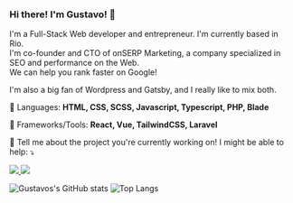 ### Hi there! I'm Gustavo! 🤙

I'm a Full-Stack Web developer and entrepreneur. I'm currently based in Rio. <br/>
I'm co-founder and CTO of onSERP Marketing, a company specialized in SEO and performance on the Web.<br/>
We can help you rank faster on Google!<br/>

I'm also a big fan of Wordpress and Gatsby, and I really like to mix both.

<p align = "left">
  🤖 Languages: <strong> HTML, CSS, SCSS, Javascript, Typescript, PHP, Blade </strong>
</p>


<p align = "left">
 💼 Frameworks/Tools: <strong> React, Vue, TailwindCSS, Laravel </strong>
</p>

<p align = "left">
  💌 Tell me about the project you're currently working on! I might be able to help: ⤵️
</p>

<p align = "left">
  <a href="mailto:gustavo@onserp.com.br" alt="Gmail">
  <img src = "https://img.shields.io/badge/-Gmail-FF0000?style=flat-square&labelColor=FF0000&logo=gmail&logoColor=white&link=mailto:gustavo@onserp.com.br" /> </a>

  <a href="https://instagram.com/gus.andradr" alt="Instagram">
  <img src = "https://img.shields.io/badge/-Instagram-DF0174?style=flat-square&labelColor=DF0174&logo=instagram&logoColor=white&link=https://instagram.com/gus.andradr" /> </a>
</p>

![Gustavos's GitHub stats](https://github-readme-stats.vercel.app/api?username=gustavo-a&show_icons=true&theme=radical)
![Top Langs](https://github-readme-stats.vercel.app/api/top-langs/?username=gustavo-a&layout=compact&theme=radical)
